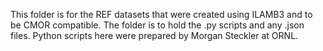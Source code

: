 This folder is for the REF datasets that were created using ILAMB3 and 
to be CMOR compatible. The folder is to hold the .py scripts and any .json files.
Python scripts here were prepared by Morgan Steckler at ORNL.
